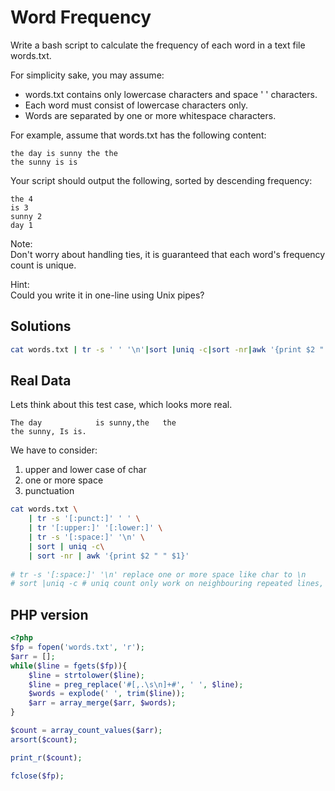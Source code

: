# Word Frequency
Write a bash script to calculate the frequency of each word in a text file words.txt.

For simplicity sake, you may assume:

- words.txt contains only lowercase characters and space ' ' characters.
- Each word must consist of lowercase characters only.
- Words are separated by one or more whitespace characters.

For example, assume that words.txt has the following content:
```
the day is sunny the the
the sunny is is
```
Your script should output the following, sorted by descending frequency:
```
the 4
is 3
sunny 2
day 1
```
Note:  
Don't worry about handling ties, it is guaranteed that each word's frequency count is unique.

Hint:  
Could you write it in one-line using Unix pipes?

## Solutions

```bash
cat words.txt | tr -s ' ' '\n'|sort |uniq -c|sort -nr|awk '{print $2 " " $1}'
```

## Real Data
Lets think about this test case, which looks more real.
```
The day            is sunny,the   the
the sunny, Is is.
```
We have to consider:
1. upper and lower case of char
2. one or more space
3. punctuation

```bash
cat words.txt \
    | tr -s '[:punct:]' ' ' \
    | tr '[:upper:]' '[:lower:]' \
    | tr -s '[:space:]' '\n' \
    | sort | uniq -c\
    | sort -nr | awk '{print $2 " " $1}'
    
# tr -s '[:space:]' '\n' replace one or more space like char to \n
# sort |uniq -c # uniq count only work on neighbouring repeated lines, so you have to sort it first
```

## PHP version
```php
<?php
$fp = fopen('words.txt', 'r');
$arr = [];
while($line = fgets($fp)){
    $line = strtolower($line);
    $line = preg_replace('#[,.\s\n]+#', ' ', $line);
    $words = explode(' ', trim($line));
    $arr = array_merge($arr, $words);
}

$count = array_count_values($arr);
arsort($count);

print_r($count);

fclose($fp);
```
